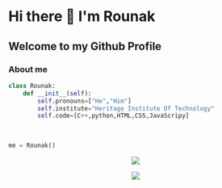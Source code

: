 # Hi there 👋 I'm Rounak
## Welcome to my Github Profile
### About me
```python
class Rounak:
    def __init__(self):
        self.pronouns=["He","Him"]
        self.institute="Heritage Institute Of Technology"
        self.code=[C++,python,HTML,CSS,JavaScripy]
        
        

me = Rounak()
```
 

<p align="center"><img align="center" src="https://github-readme-stats.vercel.app/api?username=RounakNeogy&show_icons=true&theme=radical"><p\>
<p align="center"><img align="center" src="https://github-readme-streak-stats.herokuapp.com/?user=RounakNeogy&show_icons=true&theme=tokyonight_duo"><p\>
